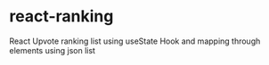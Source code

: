 # react-ranking
React Upvote ranking list using useState Hook and mapping through elements using json list
